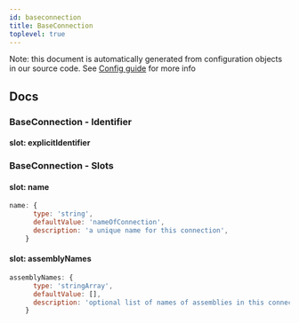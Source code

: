 ```yaml
---
id: baseconnection
title: BaseConnection
toplevel: true
---
```


Note: this document is automatically generated from configuration objects in our
source code. See [Config guide](/docs/config_guide) for more info

## Docs

### BaseConnection - Identifier

#### slot: explicitIdentifier

### BaseConnection - Slots

#### slot: name

```js
name: {
      type: 'string',
      defaultValue: 'nameOfConnection',
      description: 'a unique name for this connection',
    }
```

#### slot: assemblyNames

```js
assemblyNames: {
      type: 'stringArray',
      defaultValue: [],
      description: 'optional list of names of assemblies in this connection',
    }
```
